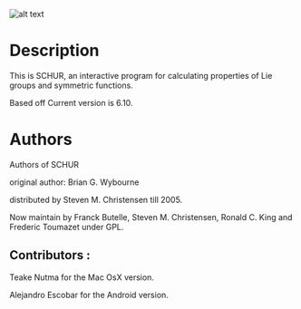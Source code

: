 
![alt text][logo]

[logo]: https://github.com/alejandroEsc/schur_android/images/newschur2.jpg

# Description
This is SCHUR, an interactive program for calculating properties of Lie
groups and symmetric functions.

Based off Current version is 6.10.

# Authors
Authors of SCHUR

original author: Brian G. Wybourne

distributed by Steven M. Christensen till 2005.

Now maintain by Franck Butelle, Steven M. Christensen,
Ronald C. King and Frederic Toumazet under GPL. 

## Contributors :
Teake Nutma for the Mac OsX version.

Alejandro Escobar for the Android version.

